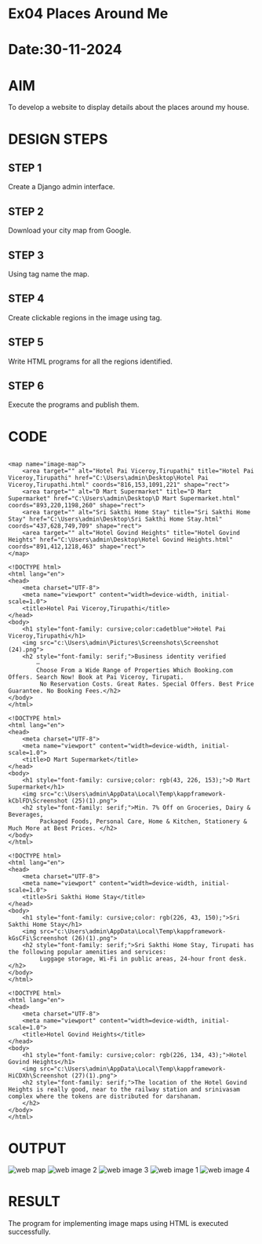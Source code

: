 # Ex04 Places Around Me
# Date:30-11-2024
# AIM
To develop a website to display details about the places around my house.

# DESIGN STEPS
## STEP 1
Create a Django admin interface.

## STEP 2
Download your city map from Google.

## STEP 3
Using <map> tag name the map.

## STEP 4
Create clickable regions in the image using <area> tag.

## STEP 5
Write HTML programs for all the regions identified.

## STEP 6
Execute the programs and publish them.

# CODE
```<img src="c:\Users\admin\Pictures\Screenshots\Screenshot (23).png" usemap="#image-map">

<map name="image-map">
    <area target="" alt="Hotel Pai Viceroy,Tirupathi" title="Hotel Pai Viceroy,Tirupathi" href="C:\Users\admin\Desktop\Hotel Pai Viceroy,Tirupathi.html" coords="816,153,1091,221" shape="rect">
    <area target="" alt="D Mart Supermarket" title="D Mart Supermarket" href="C:\Users\admin\Desktop\D Mart Supermarket.html" coords="893,220,1198,260" shape="rect">
    <area target="" alt="Sri Sakthi Home Stay" title="Sri Sakthi Home Stay" href="C:\Users\admin\Desktop\Sri Sakthi Home Stay.html" coords="437,628,749,709" shape="rect">
    <area target="" alt="Hotel Govind Heights" title="Hotel Govind Heights" href="C:\Users\admin\Desktop\Hotel Govind Heights.html" coords="891,412,1218,463" shape="rect">
</map>
```

```# image code 1
<!DOCTYPE html>
<html lang="en">
<head>
    <meta charset="UTF-8">
    <meta name="viewport" content="width=device-width, initial-scale=1.0">
    <title>Hotel Pai Viceroy,Tirupathi</title>
</head>
<body>
    <h1 style="font-family: cursive;color:cadetblue">Hotel Pai Viceroy,Tirupathi</h1>
    <img src="c:\Users\admin\Pictures\Screenshots\Screenshot (24).png">
    <h2 style="font-family: serif;">Business identity verified
        —
        Choose From a Wide Range of Properties Which Booking.com Offers. Search Now! Book at Pai Viceroy, Tirupati.
         No Reservation Costs. Great Rates. Special Offers. Best Price Guarantee. No Booking Fees.</h2>
</body>
</html>
```

```# image code 2
<!DOCTYPE html>
<html lang="en">
<head>
    <meta charset="UTF-8">
    <meta name="viewport" content="width=device-width, initial-scale=1.0">
    <title>D Mart Supermarket</title>
</head>
<body>
    <h1 style="font-family: cursive;color: rgb(43, 226, 153);">D Mart Supermarket</h1>
    <img src="c:\Users\admin\AppData\Local\Temp\kappframework-kCblFD\Screenshot (25)(1).png">
    <h2 style="font-family: serif;">Min. 7% Off on Groceries, Dairy & Beverages,
         Packaged Foods, Personal Care, Home & Kitchen, Stationery & Much More at Best Prices. </h2>
</body>
</html>
```

```# image code 3
<!DOCTYPE html>
<html lang="en">
<head>
    <meta charset="UTF-8">
    <meta name="viewport" content="width=device-width, initial-scale=1.0">
    <title>Sri Sakthi Home Stay</title>
</head>
<body>
    <h1 style="font-family: cursive;color: rgb(226, 43, 150);">Sri Sakthi Home Stay</h1>
    <img src="c:\Users\admin\AppData\Local\Temp\kappframework-kGsCFi\Screenshot (26)(1).png">
    <h2 style="font-family: serif;">Sri Sakthi Home Stay, Tirupati has the following popular amenities and services:
         Luggage storage, Wi-Fi in public areas, 24-hour front desk. </h2>
</body>
</html>
```

```# image code 4
<!DOCTYPE html>
<html lang="en">
<head>
    <meta charset="UTF-8">
    <meta name="viewport" content="width=device-width, initial-scale=1.0">
    <title>Hotel Govind Heights</title>
</head>
<body>
    <h1 style="font-family: cursive;color: rgb(226, 134, 43);">Hotel Govind Heights</h1>
    <img src="c:\Users\admin\AppData\Local\Temp\kappframework-HiCDXh\Screenshot (27)(1).png">
    <h2 style="font-family: serif;">The location of the Hotel Govind Heights is really good, near to the railway station and srinivasam complex where the tokens are distributed for darshanam.
    </h2>
</body>
</html>
```
# OUTPUT
![web map](https://github.com/user-attachments/assets/08254764-59bb-458a-87a8-d6d0c197faa0)
![web image 2](https://github.com/user-attachments/assets/a85a9e38-3e39-4a6f-aa40-4fc415a1ccd8)
![web image 3](https://github.com/user-attachments/assets/d96a6307-7c92-44c9-96fa-4d25b46184c8)
![web image 1](https://github.com/user-attachments/assets/47c61c7b-1425-43ce-9a2a-61324db52666)
![web image 4](https://github.com/user-attachments/assets/3b720105-74c7-4d65-8f90-e2fc501ccc4c)





# RESULT
The program for implementing image maps using HTML is executed successfully.
